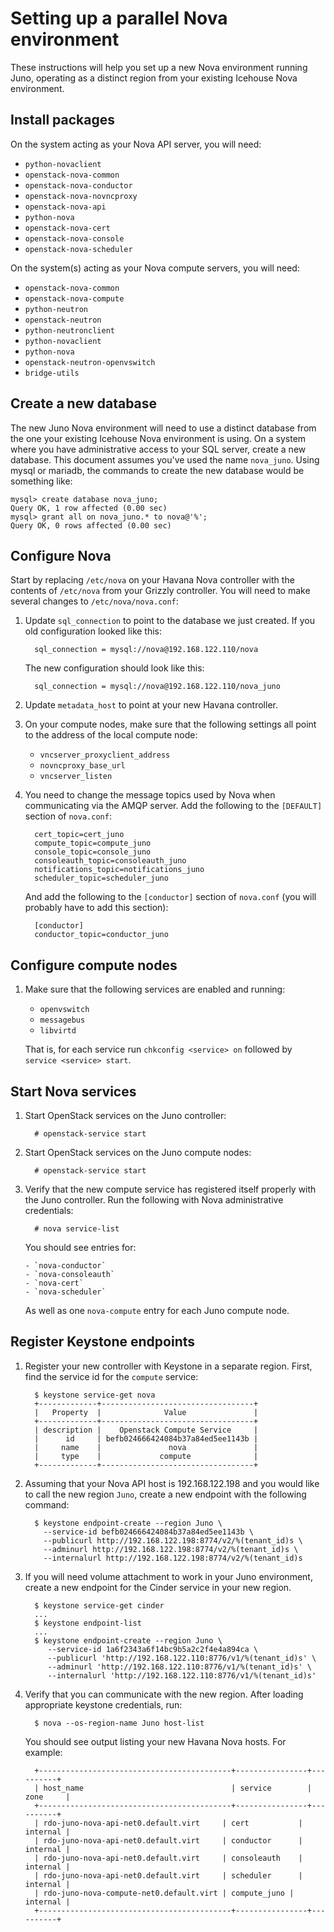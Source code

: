 # Setting up a parallel Nova environment

These instructions will help you set up a new Nova environment running
Juno, operating as a distinct region from your existing Icehouse Nova
environment.

## Install packages

On the system acting as your Nova API server, you will need:

- `python-novaclient`
- `openstack-nova-common`
- `openstack-nova-conductor`
- `openstack-nova-novncproxy`
- `openstack-nova-api`
- `python-nova`
- `openstack-nova-cert`
- `openstack-nova-console`
- `openstack-nova-scheduler`

On the system(s) acting as your Nova compute servers, you will need:

- `openstack-nova-common`
- `openstack-nova-compute`
- `python-neutron`
- `openstack-neutron`
- `python-neutronclient`
- `python-novaclient`
- `python-nova`
- `openstack-neutron-openvswitch`
- `bridge-utils`

## Create a new database

The new Juno Nova environment will need to use a distinct database
from the one your existing Icehouse Nova environment is using.
On a system where you have administrative access to your SQL server,
create a new database.  This document assumes you've used the name
`nova_juno`.  Using mysql or mariadb, the commands to create the new
database would be something like:

    mysql> create database nova_juno;
    Query OK, 1 row affected (0.00 sec)
    mysql> grant all on nova_juno.* to nova@'%';
    Query OK, 0 rows affected (0.00 sec)

## Configure Nova

Start by replacing `/etc/nova` on your Havana Nova controller with the
contents of `/etc/nova` from your Grizzly controller.  You will need
to make several changes to `/etc/nova/nova.conf`:

1. Update `sql_connection` to point to the database we just created.
   If you old configuration looked like this:

         sql_connection = mysql://nova@192.168.122.110/nova

     The new configuration should look like this:

         sql_connection = mysql://nova@192.168.122.110/nova_juno

1. Update `metadata_host` to point at your new Havana controller.

1. On your compute nodes, make sure that the following settings all
   point to the address of the local compute node:

     - `vncserver_proxyclient_address`
     - `novncproxy_base_url`
     - `vncserver_listen`

1. You need to change the message topics used by Nova when
   communicating via the AMQP server.  Add the following to the
   `[DEFAULT]` section of `nova.conf`:  

         cert_topic=cert_juno
         compute_topic=compute_juno
         console_topic=console_juno
         consoleauth_topic=consoleauth_juno
         notifications_topic=notifications_juno
         scheduler_topic=scheduler_juno

     And add the following to the `[conductor]` section of `nova.conf`
     (you will probably have to add this section):

         [conductor]
         conductor_topic=conductor_juno

## Configure compute nodes

1. Make sure that the following services are enabled and running:

     - `openvswitch`
     - `messagebus`
     - `libvirtd`

     That is, for each service run `chkconfig <service> on` followed
     by `service <service> start`.

<!-- TODO: verify if it is necessary to create OVS bridges manually -->

## Start Nova services

1. Start OpenStack services on the Juno controller:

         # openstack-service start

1. Start OpenStack services on the Juno compute nodes:

         # openstack-service start

1. Verify that the new compute service has registered itself properly
   with the Juno controller.  Run the following with Nova
   administrative credentials:

         # nova service-list

     You should see entries for:

       - `nova-conductor`
       - `nova-consoleauth`
       - `nova-cert`
       - `nova-scheduler`

     As well as one `nova-compute` entry for each Juno compute node.

## Register Keystone endpoints

1. Register your new controller with Keystone in a separate region.
   First, find the service id for the `compute` service:

         $ keystone service-get nova
         +-------------+----------------------------------+
         |   Property  |              Value               |
         +-------------+----------------------------------+
         | description |    Openstack Compute Service     |
         |      id     | befb024666424084b37a84ed5ee1143b |
         |     name    |               nova               |
         |     type    |             compute              |
         +-------------+----------------------------------+

1. Assuming that your Nova API host is 192.168.122.198 and you would like to call the new region `Juno`, create a new endpoint with the following command:

         $ keystone endpoint-create --region Juno \
           --service-id befb024666424084b37a84ed5ee1143b \
           --publicurl http://192.168.122.198:8774/v2/%(tenant_id)s \
           --adminurl http://192.168.122.198:8774/v2/%(tenant_id)s \
           --internalurl http://192.168.122.198:8774/v2/%(tenant_id)s

1. If you will need volume attachment to work in your Juno
   environment, create a new endpoint for the Cinder service in your
   new region.

         $ keystone service-get cinder
         ...
         $ keystone endpoint-list
         ...
         $ keystone endpoint-create --region Juno \
            --service-id 1a6f2343a6f14bc9b5a2c2f4e4a894ca \
            --publicurl 'http://192.168.122.110:8776/v1/%(tenant_id)s' \
            --adminurl 'http://192.168.122.110:8776/v1/%(tenant_id)s' \
            --internalurl 'http://192.168.122.110:8776/v1/%(tenant_id)s'
 
1. Verify that you can communicate with the new region.  After loading
   appropriate keystone credentials, run:

         $ nova --os-region-name Juno host-list
   
     You should see output listing your new Havana Nova hosts.  For
     example:

         +-------------------------------------------+----------------+----------+
         | host_name                                 | service        | zone     |
         +-------------------------------------------+----------------+----------+
         | rdo-juno-nova-api-net0.default.virt     | cert           | internal |
         | rdo-juno-nova-api-net0.default.virt     | conductor      | internal |
         | rdo-juno-nova-api-net0.default.virt     | consoleauth    | internal |
         | rdo-juno-nova-api-net0.default.virt     | scheduler      | internal |
         | rdo-juno-nova-compute-net0.default.virt | compute_juno | internal |
         +-------------------------------------------+----------------+----------+


